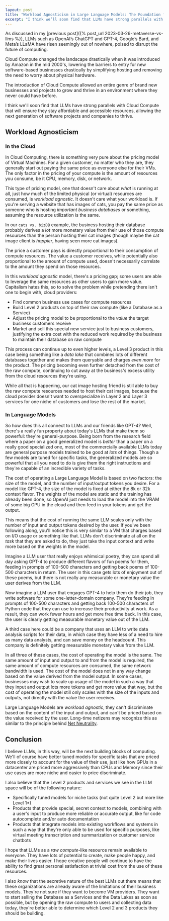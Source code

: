 ```yaml
---
layout: post
title: "Workload Agnosticism in Large Language Models: The Foundation for the Next Generation of Computing"
excerpt: "I think we’ll soon find that LLMs have strong parallels with Cloud Compute that will ensure they stay affordable and accessible resources, allowing the next generation of software projects and companies to thrive."
---
```


As discussed in my [previous post]({% post_url 2023-03-26-metaverse-vs-llms %}), LLMs such as OpenAI’s ChatGPT and GPT-4, Google’s Bard, and Meta’s LLaMA have risen seemingly out of nowhere, poised to disrupt the future of computing.

Cloud Compute changed the landscape drastically when it was introduced by Amazon in the mid 2000's, lowering the barriers to entry for new software-based businesses drastically by simplifying hosting and removing the need to worry about physical hardware.

The introduction of Cloud Compute allowed an entire genre of brand new businesses and projects to grow and thrive in an environment where they never could have before.

I think we'll soon find that LLMs have strong parallels with Cloud Compute that will ensure they stay affordable and accessible resources, allowing the next generation of software projects and companies to thrive.

## Workload Agnosticism

### In the Cloud

In Cloud Computing, there is something very pure about the pricing model of Virtual Machines. For a given customer, no matter who they are, they generally start out paying the same price as everyone else for their VMs. The only factor in the pricing of your compute is the amount of resources you consume, be it CPU, memory, disk, or network.

This type of pricing model, one that doesn't care about _what_ is running at all, just how much of the limited physical (or virtual) resources are consumed, is _workload agnostic_. It doesn't care what your workload is. If you're serving a website that has images of cats, you pay the same price as someone who is hosting _important business databases_ or something, assuming the resource utilization is the same.

In our `cats vs. bizDB` example, the business hosting their database probably derives a _lot_ more monetary value from their use of those compute resources than the person hosting their cat images (though maybe the cat image client is _happier_, having seen more cat images).

The price a customer pays is directly proportional to their consumption of compute resources. The value a customer receives, while potentially also proportional to the amount of compute used, doesn't necessarily correlate to the amount they spend on those resources.

In this _workload agnostic_ model, there's a pricing gap; some users are able to leverage the same resources as other users to gain more value. Capitalism hates this, so to solve the problem while pretending there isn't one to begin with, cloud providers:
- Find common business use cases for compute resources
- Build Level 2 products on top of their raw compute (like a Database as a Service)
- Adjust the pricing model to be proportional to the _value_ the target business customers receive
- Market and sell this special new service just to business customers, justifying the extra cost with the reduced work required by the business to maintain their database on raw compute

This process can continue up to even higher levels, a Level 3 product in this case being something like a _data lake_ that combines lots of different databases together and makes them queryable and charges _even more_ for the product. The pricing becoming even further detached from the cost of the raw compute, continuing to cut away at the business's excess utility from the cloud resources they're using.

While all that is happening, our cat image hosting friend is still able to buy the raw compute resources needed to host their cat images, because the cloud provider doesn't want to overspecialize in Layer 2 and Layer 3 services for one niche of customers and lose the rest of the market.

### In Language Models

So how does this all connect to LLMs and our friends like GPT-4? Well, there's a really fun property about today's LLMs that make them so powerful: they're general-purpose. Being born from the research field where a paper on a good generalized model is _better_ than a paper on a really good specialized one, most of the commercially available LLMs today are general purpose models trained to be good at _lots_ of things. Though a few models are tuned for specific tasks, the generalized models are so powerful that all you need to do is give them the right instructions and they're capable of an incredible variety of tasks.

The cost of operating a Large Language Model is based on two factors: the size of the model, and the number of input/output tokens you desire. For a model like GPT-4, the size of the model is fixed at either the 8k or 32k context flavor. The weights of the model are static and the training has already been done, so OpenAI just needs to load the model into the VRAM of some big GPU in the cloud and then feed in your tokens and get the output.

This means that the cost of running the same LLM scales only with the number of input and output tokens desired by the user. If you've been following along, you'll notice this is very similar to a VM that charges based on I/O usage or something like that. LLMs don't discriminate at all on the _task_ that they are asked to do, they just take the input context and write more based on the weights in the model.

Imagine a LLM user that really enjoys whimsical poetry, they can spend all day asking GPT-4 to produce different flavors of fun poems for them, feeding in prompts of 100-500 characters and getting back poems of 100-500 characters in return. The user in this case gets lots of enjoyment out of these poems, but there is not really any measurable or monetary value the user derives from the LLM.

Now imagine a LLM user that engages GPT-4 to help them do their job, they write software for some one-letter-domain company. They're feeding in prompts of 100-500 characters and getting back 100-500 characters of Python code that they can use to increase their productivity at work. As a result, they can work fewer hours and get more free time back. In this case, the user is clearly getting measurable monetary value out of the LLM.

A third case here could be a company that uses an LLM to write data analysis scripts for their data, in which case they have less of a need to hire as many data analysts, and can save money on the headcount. This company is definitely getting measurable monetary value from the LLM.

In all three of these cases, the cost of operating the model is the same. The same amount of input and output to and from the model is required, the same amount of compute resources are consumed, the same network bandwidth is used. The cost of the model does not in any way change based on the value derived from the model output. In some cases, businesses may wish to scale up usage of the model in such a way that they input and output lots more tokens and get more value that way, but the cost of operating the model still only scales with the size of the inputs and outputs, not directly with the value the user receives.

Large Language Models are _workload agnostic_, they can't discriminate based on the content of the input and output, and can't be priced based on the value received by the user. Long-time netizens may recognize this as similar to the principle behind [Net Neutrality](https://en.wikipedia.org/wiki/Net_neutrality).

## Conclusion

I believe LLMs, in this way, will be the next building blocks of computing. We'll of course have better tuned models for specific tasks that are priced more closely to account for the value of their use, just like how GPUs in a datacenter are priced more aggressively than CPUs and Memory since their use cases are more niche and easier to price discriminate.

I also believe that the Level 2 products and services we see in the LLM space will be of the following nature:
- Specifically tuned models for niche tasks (not quite Level 2 but more like Level 1*)
- Products that provide special, secret context to models, combining with a user's input to produce more reliable or accurate output, like for code autocomplete and/or auto documentation
- Products that integrate models into existing workflows and systems in such a way that they're only able to be used for specific purposes, like virtual meeting transcription and summarization or customer service chatbots

I hope that LLMs as a _raw compute_-like resource remain available to everyone. They have lots of potential to create, make people happy, and make their lives easier. I hope creative people will continue to have the ability to find great personal satisfaction at trivial cost from the use of these resources.

I also _know_ that the secretive nature of the best LLMs out there means that these organizations are already aware of the limitations of their business models. They're not sure if they want to become VM providers. They want to start selling the Database as a Services and the Data Lakes as soon as possible, but by opening the raw compute to users and collecting data today, they're better able to determine which Level 2 and 3 products they should be building.

